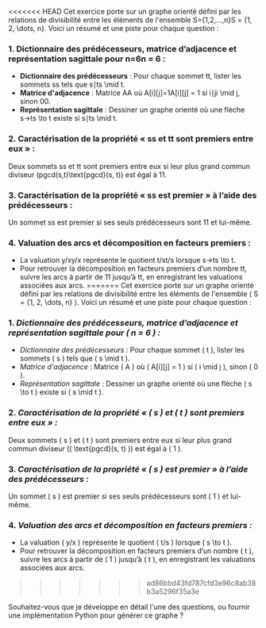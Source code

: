 

<<<<<<< HEAD
Cet exercice porte sur un graphe orienté défini par les relations de divisibilité entre les éléments de l'ensemble S={1,2,…,n}S = \{1, 2, \dots, n\}. Voici un résumé et une piste pour chaque question :

### 1. **Dictionnaire des prédécesseurs, matrice d’adjacence et représentation sagittale pour n=6n = 6 :**

- **Dictionnaire des prédécesseurs** : Pour chaque sommet tt, lister les sommets ss tels que s∣ts \mid t.
- **Matrice d'adjacence** : Matrice AA où A[i][j]=1A[i][j] = 1 si i∣ji \mid j, sinon 00.
- **Représentation sagittale** : Dessiner un graphe orienté où une flèche s→ts \to t existe si s∣ts \mid t.

### 2. **Caractérisation de la propriété « ss et tt sont premiers entre eux » :**

Deux sommets ss et tt sont premiers entre eux si leur plus grand commun diviseur (pgcd(s,t)\text{pgcd}(s, t)) est égal à 11.

### 3. **Caractérisation de la propriété « ss est premier » à l’aide des prédécesseurs :**

Un sommet ss est premier si ses seuls prédécesseurs sont 11 et lui-même.

### 4. **Valuation des arcs et décomposition en facteurs premiers :**

- La valuation y/xy/x représente le quotient t/st/s lorsque s→ts \to t.
- Pour retrouver la décomposition en facteurs premiers d’un nombre tt, suivre les arcs à partir de 11 jusqu’à tt, en enregistrant les valuations associées aux arcs.
=======
Cet exercice porte sur un graphe orienté défini par les relations de divisibilité entre les éléments de l'ensemble \( S = \{1, 2, \dots, n\} \). Voici un résumé et une piste pour chaque question :

### 1. *Dictionnaire des prédécesseurs, matrice d’adjacence et représentation sagittale pour \( n = 6 \) :*
- *Dictionnaire des prédécesseurs* : Pour chaque sommet \( t \), lister les sommets \( s \) tels que \( s \mid t \).
- *Matrice d'adjacence* : Matrice \( A \) où \( A[i][j] = 1 \) si \( i \mid j \), sinon \( 0 \).
- *Représentation sagittale* : Dessiner un graphe orienté où une flèche \( s \to t \) existe si \( s \mid t \).

### 2. *Caractérisation de la propriété « \( s \) et \( t \) sont premiers entre eux » :*
Deux sommets \( s \) et \( t \) sont premiers entre eux si leur plus grand commun diviseur (\( \text{pgcd}(s, t) \)) est égal à \( 1 \).

### 3. *Caractérisation de la propriété « \( s \) est premier » à l’aide des prédécesseurs :*
Un sommet \( s \) est premier si ses seuls prédécesseurs sont \( 1 \) et lui-même.

### 4. *Valuation des arcs et décomposition en facteurs premiers :*
- La valuation \( y/x \) représente le quotient \( t/s \) lorsque \( s \to t \).
- Pour retrouver la décomposition en facteurs premiers d’un nombre \( t \), suivre les arcs à partir de \( 1 \) jusqu’à \( t \), en enregistrant les valuations associées aux arcs.
>>>>>>> ad86bbd43fd787cfd3e96c8ab38b3a5296f35a3e

Souhaitez-vous que je développe en détail l'une des questions, ou fournir une implémentation Python pour générer ce graphe ?